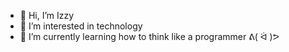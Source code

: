 - 👋 Hi, I’m Izzy
- 👀 I’m interested in technology
- 🌱 I’m currently learning how to think like a programmer ᕕ( ᐛ )ᕗ


<!---
Isabellevelasco97/Isabellevelasco97 is a ✨ special ✨ repository because its `README.md` (this file) appears on your GitHub profile.
You can click the Preview link to take a look at your changes.
--->

